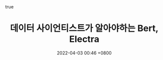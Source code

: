---
layout: post
title: 데이터 사이언티스트가 알아야하는 Bert, Electra
tags: [Bert, Electra]
math: true
date: 2022-04-03 00:46 +0800
---